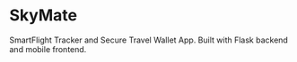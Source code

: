# SkyMate
SmartFlight Tracker and Secure Travel Wallet App. Built with Flask backend and mobile frontend.
